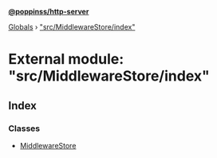 **[@poppinss/http-server](../README.md)**

[Globals](../README.md) › ["src/MiddlewareStore/index"](_src_middlewarestore_index_.md)

# External module: "src/MiddlewareStore/index"

## Index

### Classes

* [MiddlewareStore](../classes/_src_middlewarestore_index_.middlewarestore.md)